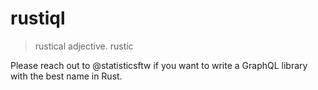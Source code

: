 # rustiql

> rustical
> adjective. rustic


Please reach out to @statisticsftw if you want to write a GraphQL library with the best name in Rust.





